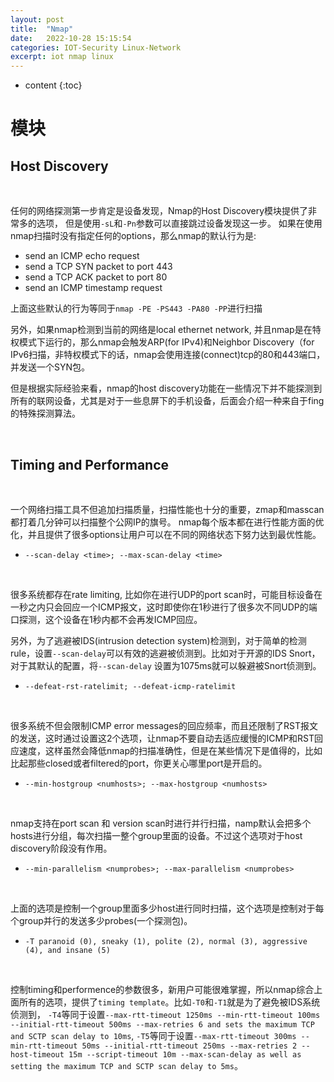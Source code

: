 ```yaml
---
layout: post
title:  "Nmap"
date:   2022-10-28 15:15:54
categories: IOT-Security Linux-Network
excerpt: iot nmap linux
---
```


* content
{:toc}



# 模块

## Host Discovery
<br />

任何的网络探测第一步肯定是设备发现，Nmap的Host Discovery模块提供了非常多的选项， 但是使用`-sL`和`-Pn`参数可以直接跳过设备发现这一步。
如果在使用nmap扫描时没有指定任何的options，那么nmap的默认行为是:
* send an ICMP echo request
* send a TCP SYN packet to port 443
* send a TCP ACK packet to port 80
* send an ICMP timestamp request

上面这些默认的行为等同于`nmap -PE -PS443 -PA80 -PP`进行扫描

另外，如果nmap检测到当前的网络是local ethernet network, 并且nmap是在特权模式下运行的，那么nmap会触发ARP(for IPv4)和Neighbor Discovery（for IPv6扫描，非特权模式下的话，nmap会使用连接(connect)tcp的80和443端口，并发送一个SYN包。

但是根据实际经验来看，nmap的host discovery功能在一些情况下并不能探测到所有的联网设备，尤其是对于一些息屏下的手机设备，后面会介绍一种来自于fing的特殊探测算法。

<br />

## Timing and Performance
<br />

一个网络扫描工具不但追加扫描质量，扫描性能也十分的重要，zmap和masscan都打着几分钟可以扫描整个公网IP的旗号。
nmap每个版本都在进行性能方面的优化，并且提供了很多options让用户可以在不同的网络状态下努力达到最优性能。

* `--scan-delay <time>; --max-scan-delay <time>`
<br />

很多系统都存在rate limiting, 比如你在进行UDP的port scan时，可能目标设备在一秒之内只会回应一个ICMP报文，这时即使你在1秒进行了很多次不同UDP的端口探测，这个设备在1秒内都不会再发ICMP回应。

另外，为了逃避被IDS(intrusion detection system)检测到，对于简单的检测rule，设置`--scan-delay`可以有效的逃避被侦测到。比如对于开源的IDS Snort， 对于其默认的配置，将`--scan-delay` 设置为1075ms就可以躲避被Snort侦测到。

* `--defeat-rst-ratelimit; --defeat-icmp-ratelimit`
<br />

很多系统不但会限制ICMP error messages的回应频率，而且还限制了RST报文的发送，这时通过设置这2个选项，让nmap不要自动去适应缓慢的ICMP和RST回应速度，这样虽然会降低nmap的扫描准确性，但是在某些情况下是值得的，比如比起那些closed或者filtered的port，你更关心哪里port是开启的。

* `--min-hostgroup <numhosts>; --max-hostgroup <numhosts>`
<br />

nmap支持在port scan 和 version scan时进行并行扫描，namp默认会把多个hosts进行分组，每次扫描一整个group里面的设备。不过这个选项对于host discovery阶段没有作用。

* `--min-parallelism <numprobes>; --max-parallelism <numprobes>`
<br />

上面的选项是控制一个group里面多少host进行同时扫描，这个选项是控制对于每个group并行的发送多少probes(一个探测包)。

* `-T paranoid (0), sneaky (1), polite (2), normal (3), aggressive (4), and insane (5)`
<br />

控制timing和performence的参数很多，新用户可能很难掌握，所以nmap综合上面所有的选项，提供了`timing template`。比如`-T0`和`-T1`就是为了避免被IDS系统侦测到， `-T4`等同于设置`--max-rtt-timeout 1250ms --min-rtt-timeout 100ms --initial-rtt-timeout 500ms --max-retries 6 and sets the maximum TCP and SCTP scan delay to 10ms`, `-T5`等同于设置`--max-rtt-timeout 300ms --min-rtt-timeout 50ms --initial-rtt-timeout 250ms --max-retries 2 --host-timeout 15m --script-timeout 10m --max-scan-delay as well as setting the maximum TCP and SCTP scan delay to 5ms`。






